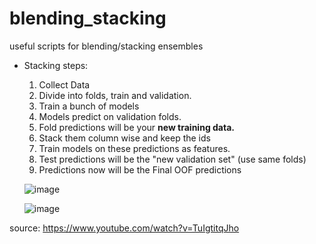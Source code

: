 # blending_stacking
useful scripts for blending/stacking ensembles


- Stacking steps:
  1. Collect Data
  2. Divide into folds, train and validation.
  3. Train a bunch of models
  4. Models predict on validation folds.
  5. Fold predictions will be your **new training data.**
  6. Stack them column wise and keep the ids
  7. Train models on these predictions as features.
  8. Test predictions will be the "new validation set" (use same folds)
  9. Predictions now will be the Final OOF predictions
  
  
  
  
  ![image](https://user-images.githubusercontent.com/67332395/198299779-a856f281-95b8-44a9-ae5b-29fd2372a8b2.png)

  ![image](https://user-images.githubusercontent.com/67332395/198300388-da1e139d-123d-4182-b1eb-f70942f04378.png)

source: https://www.youtube.com/watch?v=TuIgtitqJho
